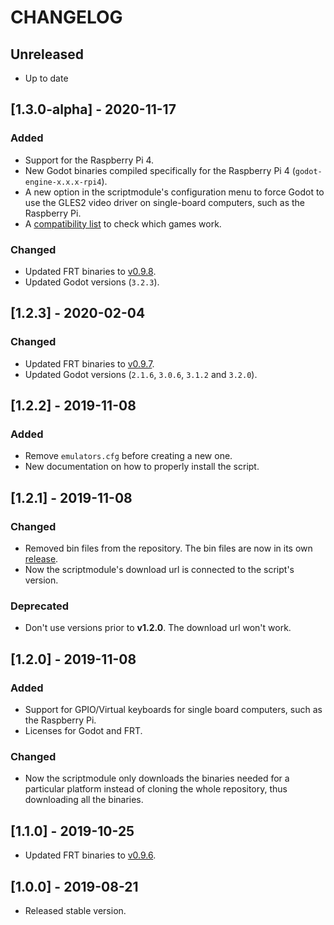 # CHANGELOG

## Unreleased

* Up to date

## [1.3.0-alpha] - 2020-11-17

### Added

* Support for the Raspberry Pi 4.
* New Godot binaries compiled specifically for the Raspberry Pi 4 (`godot-engine-x.x.x-rpi4`).
* A new option in the scriptmodule's configuration menu to force Godot to use the GLES2 video driver on single-board computers, such as the Raspberry Pi.
* A [compatibility list](https://github.com/hiulit/RetroPie-Godot-Game-Engine-Emulator/blob/master/COMPATIBILITY_LIST.md) to check which games work.

### Changed

* Updated FRT binaries to [v0.9.8](https://github.com/efornara/frt/releases/tag/0.9.8).
* Updated Godot versions (`3.2.3`).

## [1.2.3] - 2020-02-04

### Changed

* Updated FRT binaries to [v0.9.7](https://github.com/efornara/frt/releases/tag/0.9.7).
* Updated Godot versions (`2.1.6`, `3.0.6`, `3.1.2` and `3.2.0`).

## [1.2.2] - 2019-11-08

### Added

* Remove `emulators.cfg` before creating a new one.
* New documentation on how to properly install the script.

## [1.2.1] - 2019-11-08

### Changed

* Removed bin files from the repository. The bin files are now in its own [release](https://github.com/hiulit/RetroPie-Godot-Game-Engine-Emulator/releases).
* Now the scriptmodule's download url is connected to the script's version.

### Deprecated

* Don't use versions prior to **v1.2.0**. The download url won't work.

## [1.2.0] - 2019-11-08

### Added

* Support for GPIO/Virtual keyboards for single board computers, such as the Raspberry Pi.
* Licenses for Godot and FRT.

### Changed

*  Now the scriptmodule only downloads the binaries needed for a particular platform instead of cloning the whole repository, thus downloading all the binaries.

## [1.1.0] - 2019-10-25

* Updated FRT binaries to [v0.9.6](https://github.com/efornara/frt/releases/tag/0.9.6).

## [1.0.0] - 2019-08-21

* Released stable version.
